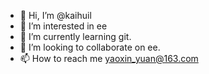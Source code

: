 - 👋 Hi, I’m @kaihuil
- 👀 I’m interested in ee
- 🌱 I’m currently learning git.
- 💞️ I’m looking to collaborate on ee.
- 📫 How to reach me yaoxin_yuan@163.com

<!---
kaihuil123/kaihuil123 is a ✨ special ✨ repository because its `README.md` (this file) appears on your GitHub profile.
You can click the Preview link to take a look at your changes.
--->
